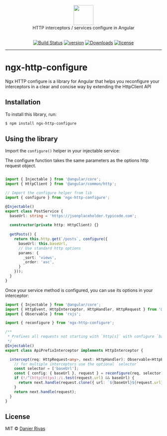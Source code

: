 <div align="center">
  <img width="64" src="https://angular.io/assets/images/logos/angular/angular.svg">
  <br />
  HTTP interceptors / services configure in Angular
  <br /><br />

  [![Build Status](https://travis-ci.org/drivas/ngx-http-configure.svg?branch=master)](https://travis-ci.org/drivas/ngx-http-configure)
  [![version](https://img.shields.io/npm/v/ngx-http-configure.svg)](https://www.npmjs.com/package/ngx-http-configure)
  [![Downloads](http://img.shields.io/npm/dm/ngx-http-configure.svg)](https://npmjs.org/package/ngx-http-configure)
  [![license](https://img.shields.io/npm/l/express.svg)](https://www.npmjs.com/package/ngx-http-configure)
</div>

---

# ngx-http-configure

Ngx HTTP configure is a library for Angular that helps you reconfigure your interceptors in a clear and concise way by extending the HttpClient API


## Installation

To install this library, run:

```bash
$ npm install ngx-http-configure
```

## Using the library

Import the `configure()` helper in your injectable service:

The configure function takes the same parameters as the options http request object.

```typescript

import { Injectable } from '@angular/core';
import { HttpClient } from '@angular/common/http';

// Import the configure helper from lib
import { configure } from 'ngx-http-configure';

@Injectable()
export class PostService {
  baseUrl: string = 'https://jsonplaceholder.typicode.com';
  
  constructor(private http: HttpClient) {}
  
  getPosts() {
    return this.http.get(`/posts`, configure({
      baseUrl: this.baseUrl,
      // Use standard http options
      params: {
        _sort: 'views',
        _order: 'asc',
      }
    }));
  }
}
```

Once your service method is configured, you can use its options in your interceptor:

```typescript
import { Injectable } from '@angular/core';
import { HttpEvent, HttpInterceptor, HttpHandler, HttpRequest } from '@angular/common/http';
import { Observable } from 'rxjs';

import { reconfigure } from 'ngx-http-configure';

/**
 * Prefixes all requests not starting with `http[s]` with configure `baseUrl`.
 */
@Injectable()
export class ApiPrefixInterceptor implements HttpInterceptor {

  intercept(req: HttpRequest<any>, next: HttpHandler): Observable<HttpEvent<any>> {
    // for multiple interceptors use the optional `selector`
    const selector = ['baseUrl'];
    const { config: { baseUrl }, request } = reconfigure(req, selector);
    if (!/^(http|https):/i.test(request.url) && baseUrl) {
      return next.handle(request.clone({ url: `${baseUrl}${request.url}` }));
    }
    return next.handle(request);
  }
}
```

## License

MIT © [Danier Rivas](mailto:d_rivas@outlook.com)
